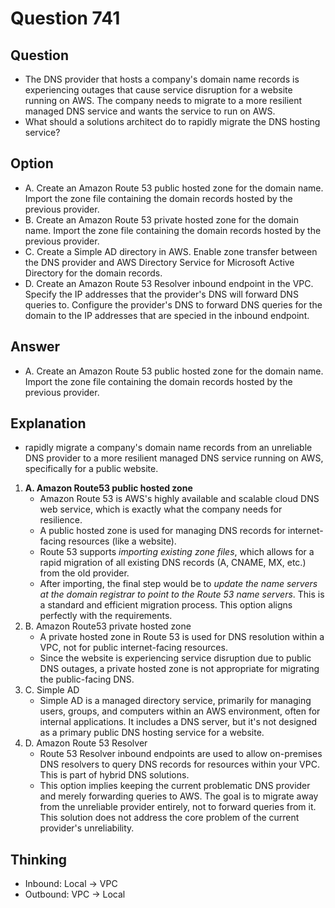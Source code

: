 # Question 741
## Question
* The DNS provider that hosts a company's domain name records is experiencing outages that cause service disruption for a website running on AWS. The company needs to migrate to a more resilient managed DNS service and wants the service to run on AWS.
* What should a solutions architect do to rapidly migrate the DNS hosting service?

## Option
* A. Create an Amazon Route 53 public hosted zone for the domain name. Import the zone file containing the domain records hosted by the previous provider.
* B. Create an Amazon Route 53 private hosted zone for the domain name. Import the zone file containing the domain records hosted by the previous provider.
* C. Create a Simple AD directory in AWS. Enable zone transfer between the DNS provider and AWS Directory Service for Microsoft Active Directory for the domain records.
* D. Create an Amazon Route 53 Resolver inbound endpoint in the VPC. Specify the IP addresses that the provider's DNS will forward DNS queries to. Configure the provider's DNS to forward DNS queries for the domain to the IP addresses that are specied in the inbound endpoint.

## Answer
* A. Create an Amazon Route 53 public hosted zone for the domain name. Import the zone file containing the domain records hosted by the previous provider.

## Explanation
* rapidly migrate a company's domain name records from an unreliable DNS provider to a more resilient managed DNS service running on AWS, specifically for a public website.
1. **A. Amazon Route53 public hosted zone**
   * Amazon Route 53 is AWS's highly available and scalable cloud DNS web service, which is exactly what the company needs for resilience.
   * A public hosted zone is used for managing DNS records for internet-facing resources (like a website).
   * Route 53 supports *importing existing zone files*, which allows for a rapid migration of all existing DNS records (A, CNAME, MX, etc.) from the old provider.
   * After importing, the final step would be to *update the name servers at the domain registrar to point to the Route 53 name servers*. This is a standard and efficient migration process. This option aligns perfectly with the requirements.
2. B. Amazon Route53 private hosted zone
   * A private hosted zone in Route 53 is used for DNS resolution within a VPC, not for public internet-facing resources.
   * Since the website is experiencing service disruption due to public DNS outages, a private hosted zone is not appropriate for migrating the public-facing DNS.
3. C. Simple AD 
   * Simple AD is a managed directory service, primarily for managing users, groups, and computers within an AWS environment, often for internal applications. It includes a DNS server, but it's not designed as a primary public DNS hosting service for a website.
4. D. Amazon Route 53 Resolver
   * Route 53 Resolver inbound endpoints are used to allow on-premises DNS resolvers to query DNS records for resources within your VPC. This is part of hybrid DNS solutions.
   * This option implies keeping the current problematic DNS provider and merely forwarding queries to AWS. The goal is to migrate away from the unreliable provider entirely, not to forward queries from it. This solution does not address the core problem of the current provider's unreliability.


## Thinking
* Inbound: Local -> VPC
* Outbound: VPC -> Local